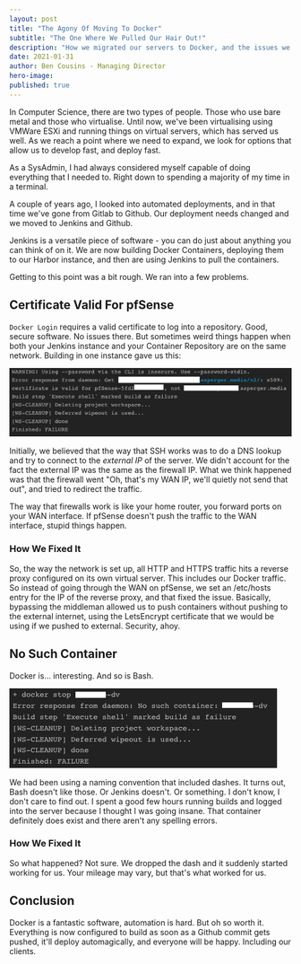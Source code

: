 ```yaml
---
layout: post
title: "The Agony Of Moving To Docker"
subtitle: "The One Where We Pulled Our Hair Out!"
description: "How we migrated our servers to Docker, and the issues we had along the way"
date: 2021-01-31
author: Ben Cousins - Managing Director
hero-image: 
published: true
---
```

In Computer Science, there are two types of people. Those who use bare metal and those who virtualise. Until now, we've been virtualising using VMWare ESXi and running things on virtual servers, which has served us well. As we reach a point where we need to expand, we look for options that allow us to develop fast, and deploy fast. 

As a SysAdmin, I had always considered myself capable of doing everything that I needed to. Right down to spending a majority of my time in a terminal. 

A couple of years ago, I looked into automated deployments, and in that time we've gone from Gitlab to Github. Our deployment needs changed and we moved to Jenkins and Github. 

Jenkins is a versatile piece of software - you can do just about anything you can think of on it. We are now building Docker Containers, deploying them to our Harbor instance, and then are using Jenkins to pull the containers. 

Getting to this point was a bit rough. We ran into a few problems. 

## Certificate Valid For pfSense
`Docker Login` requires a valid certificate to log into a repository. Good, secure software. No issues there. But sometimes weird things happen when both your Jenkins instance and your Container Repository are on the same network. Building in one instance gave us this: 

<img src="/static/img/blog/agony-of-docker/img1-pfsense.png">

Initially, we believed that the way that SSH works was to do a DNS lookup and try to connect to the *external IP* of the server. We didn't account for the fact the external IP was the same as the firewall IP. What we think happened was that the firewall went "Oh, that's my WAN IP, we'll quietly not send that out", and tried to redirect the traffic. 

The way that firewalls work is like your home router, you forward ports on your WAN interface. If pfSense doesn't push the traffic to the WAN interface, stupid things happen. 

### How We Fixed It
So, the way the network is set up, all HTTP and HTTPS traffic hits a reverse proxy configured on its own virtual server. This includes our Docker traffic. So instead of going through the WAN on pfSense, we set an /etc/hosts entry for the IP of the reverse proxy, and that fixed the issue. Basically, bypassing the middleman allowed us to push containers without pushing to the external internet, using the LetsEncrypt certificate that we would be using if we pushed to external. Security, ahoy. 

## No Such Container
Docker is... interesting. And so is Bash. 

<img src="/static/img/blog/agony-of-docker/img2-docker.png">

We had been using a naming convention that included dashes. It turns out, Bash doesn't like those. Or Jenkins doesn't. Or something. I don't know, I don't care to find out. I spent a good few hours running builds and logged into the server because I thought I was going insane. That container definitely does exist and there aren't any spelling errors. 

### How We Fixed It
So what happened? Not sure. We dropped the dash and it suddenly started working for us. Your mileage may vary, but that's what worked for us. 

## Conclusion
Docker is a fantastic software, automation is hard. But oh so worth it. Everything is now configured to build as soon as a Github commit gets pushed, it'll deploy automagically, and everyone will be happy. Including our clients. 